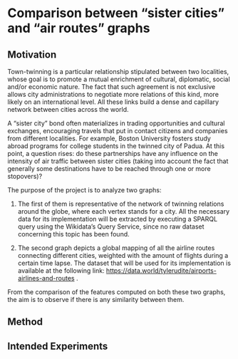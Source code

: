 # Comparison between “sister cities” and “air routes” graphs

## Motivation

Town-twinning is a particular relationship stipulated between two localities, whose goal is to promote a mutual enrichment of cultural, diplomatic, social and/or economic nature. The fact that such agreement is not exclusive allows city administrations to negotiate more relations of this kind, more likely on an international level. All these links build a dense and capillary network between cities across the world.

A “sister city” bond often materializes in trading opportunities and cultural exchanges, encouraging travels that put in contact citizens and companies from different localities. For example, Boston University fosters study abroad programs for college students in the twinned city of Padua. At this point, a question rises: do these partnerships have any influence on the intensity of air traffic between sister cities (taking into account the fact that generally some destinations have to be reached through one or more stopovers)?

The purpose of the project is to analyze two graphs:

1. The first of them is representative of the network of twinning relations around the globe, where each vertex stands for a city. All the necessary data for its implementation       will be extracted by executing a SPARQL query using the Wikidata’s Query Service, since no raw dataset concerning this topic has been found.

2. The second graph depicts a global mapping of all the airline routes connecting different cities, weighted with the amount of flights during a certain time lapse. The dataset       that will be used for its implementation is available at the following link: https://data.world/tylerudite/airports-airlines-and-routes .

From the comparison of the features computed on both these two graphs, the aim is to observe if there is any similarity between them.


## Method

## Intended Experiments
<!--stackedit_data:
eyJoaXN0b3J5IjpbMzUyNTUzMzMxXX0=
-->
